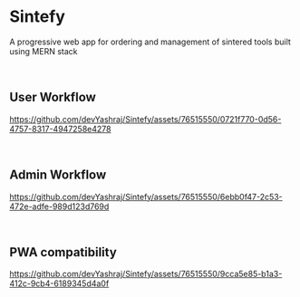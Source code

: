 # Sintefy 

A progressive web app for ordering and management of sintered tools built using MERN stack

<br>
<h2>User Workflow</h2>

https://github.com/devYashraj/Sintefy/assets/76515550/0721f770-0d56-4757-8317-4947258e4278

<br>
<h2>Admin Workflow</h2>

https://github.com/devYashraj/Sintefy/assets/76515550/6ebb0f47-2c53-472e-adfe-989d123d769d

<br>
<h2>PWA compatibility</h2>

https://github.com/devYashraj/Sintefy/assets/76515550/9cca5e85-b1a3-412c-9cb4-6189345d4a0f

